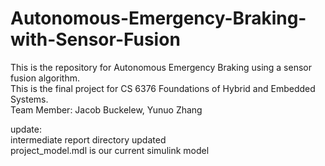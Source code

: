 # Autonomous-Emergency-Braking-with-Sensor-Fusion
This is the repository for Autonomous Emergency Braking using a sensor fusion algorithm. \
This is the final project for CS 6376 Foundations of Hybrid and Embedded Systems. \
Team Member: Jacob Buckelew, Yunuo Zhang

update: \
intermediate report directory updated \
project_model.mdl is our current simulink model
